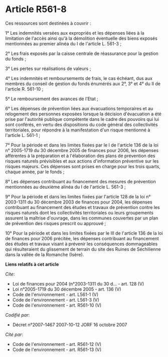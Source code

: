 # Article R561-8

Ces ressources sont destinées à couvrir : 

1° Les indemnités versées aux expropriés et les dépenses liées à la limitation de l'accès ainsi qu'à la démolition éventuelle
des biens exposés mentionnées au premier alinéa du I de l'article L. 561-3 ; 

2° Les frais exposés par la caisse centrale de réassurance pour la gestion du fonds ; 

3° Les pertes sur réalisations de valeurs ; 

4° Les indemnités et remboursements de frais, le cas échéant, dus aux membres du conseil de gestion du fonds énumérés aux 2°,
3° et 4° du II de l'article R. 561-10 ; 

5° Le remboursement des avances de l'Etat ; 

6° Les dépenses de prévention liées aux évacuations temporaires et au relogement des personnes exposées lorsque la décision
d'évacuation a été prise par l'autorité publique compétente dans le cadre des pouvoirs qui lui sont conférés, en vertu des
dispositions du code général des collectivités territoriales, pour répondre à la manifestation d'un risque mentionné à
l'article L. 561-1 ; 

7° Pour la période et dans les limites fixées par le I de l'article 136 de la loi n° 2005-1719 du 30 décembre 2005 de
finances pour 2006, les dépenses afférentes à la préparation et à l'élaboration des plans de prévention des risques naturels
prévisibles et aux actions d'information préventive sur les risques majeurs. Ces dépenses sont prises en charge pour les
trois quarts, chaque année, par le fonds ; 

8° Les dépenses contribuant au financement des mesures de prévention mentionnées au deuxième alinéa du I de l'article L.
561-3 ; 

9° Pour la période et dans les limites fixées par l'article 128 de la loi n° 2003-1311 du 30 décembre 2003 de finances pour
2004, les dépenses contribuant au financement des études et travaux de prévention contre les risques naturels dont les
collectivités territoriales ou leurs groupements assurent la maîtrise d'ouvrage, dans les communes couvertes par un plan de
prévention des risques prescrit ou approuvé ; 

10° Pour la période et dans les limites fixées par le III de l'article 136 de la loi de finances pour 2006 précitée, les
dépenses contribuant au financement des études et travaux visant à prévenir les conséquences dommageables qui résulteraient
du glissement de terrain du site des Ruines de Séchilienne dans la vallée de la Romanche (Isère).

**Liens relatifs à cet article**

_Cite_:

  - Loi de finances pour 2004 (n°2003-1311 du 30 d... - art. 128 (V)
  - Loi n°2005-1719 du 30 décembre 2005 - art. 136 (V)
  - Code de l'environnement - art. L561-1 (V)
  - Code de l'environnement - art. L561-3 (V)
  - Code de l'environnement - art. R561-10 (V)

_Codifié par_:

  - Décret n°2007-1467 2007-10-12 JORF 16 octobre 2007

_Cité par_:

  - Code de l'environnement - art. R561-12 (V)
  - Code de l'environnement - art. R561-13 (V)

